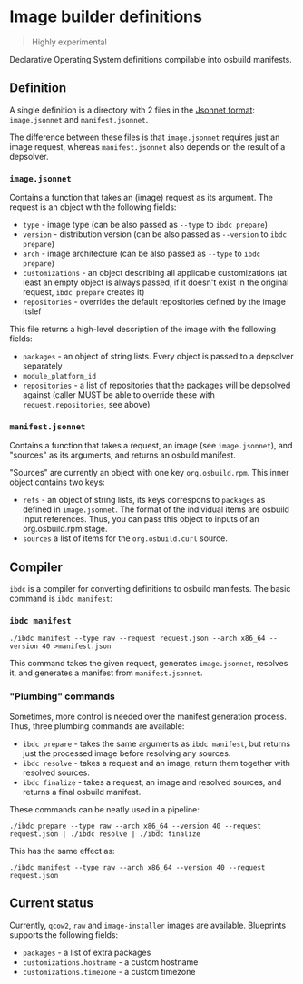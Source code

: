 # Image builder definitions

> Highly experimental

Declarative Operating System definitions compilable into osbuild manifests.

## Definition

A single definition is a directory with 2 files in the [Jsonnet format](https://jsonnet.org/): `image.jsonnet` and `manifest.jsonnet`.

The difference between these files is that `image.jsonnet` requires just an image request, whereas `manifest.jsonnet` also depends on the result of a depsolver.

### `image.jsonnet`
Contains a function that takes an (image) request as its argument. The request is an object with the following fields:

- `type` - image type (can be also passed as `--type` to `ibdc prepare`)
- `version` - distribution version (can be also passed as `--version` to `ibdc prepare`)
- `arch` - image architecture (can be also passed as `--type` to `ibdc prepare`)
- `customizations` - an object describing all applicable customizations (at least an empty object is always passed, if it doesn't exist in the original request, `ibdc prepare` creates it)
- `repositories` - overrides the default repositories defined by the image itslef

This file returns a high-level description of the image with the following fields:

- `packages` - an object of string lists. Every object is passed to a depsolver separately
- `module_platform_id`
- `repositories` - a list of repositories that the packages will be depsolved against (caller MUST be able to override these with `request.repositories`, see above)


### `manifest.jsonnet`
Contains a function that takes a request, an image (see `image.jsonnet`), and "sources" as its arguments, and returns an osbuild manifest.

"Sources" are currently an object with one key `org.osbuild.rpm`. This inner object contains two keys:
- `refs` - an object of string lists, its keys correspons to `packages` as defined in `image.jsonnet`. The format of the individual items are osbuild input references. Thus, you can pass this object to inputs of an org.osbuild.rpm stage.
- `sources` a list of items for the `org.osbuild.curl` source.

## Compiler
`ibdc` is a compiler for converting definitions to osbuild manifests. The basic command is `ibdc manifest`:

### `ibdc manifest`
```
./ibdc manifest --type raw --request request.json --arch x86_64 --version 40 >manifest.json
```

This command takes the given request, generates `image.jsonnet`, resolves it, and generates a manifest from `manifest.jsonnet`.


### "Plumbing" commands

Sometimes, more control is needed over the manifest generation process. Thus, three plumbing commands are available:

- `ibdc prepare` - takes the same arguments as `ibdc manifest`, but returns just the processed image before resolving any sources.
- `ibdc resolve` - takes a request and an image, return them together with resolved sources.
- `ibdc finalize` - takes a request, an image and resolved sources, and returns a final osbuild manifest.

These commands can be neatly used in a pipeline:

```
./ibdc prepare --type raw --arch x86_64 --version 40 --request request.json | ./ibdc resolve | ./ibdc finalize
```

This has the same effect as:

```
./ibdc manifest --type raw --arch x86_64 --version 40 --request request.json
```

## Current status
Currently, `qcow2`, `raw` and `image-installer` images are available. Blueprints supports the following fields:
- `packages` - a list of extra packages
- `customizations.hostname` - a custom hostname
- `customizations.timezone` - a custom timezone
